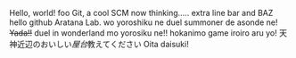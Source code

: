 Hello, world!
foo
Git, a cool SCM
now thinking.....
extra line
bar and BAZ
hello github
Aratana Lab. wo yoroshiku ne
duel summoner de asonde ne!
<del>Yada!!</del>
duel in wonderland mo yorosiku ne!!
hokanimo game iroiro aru yo!
天神近辺のおいしい*屋台*教えてください
Oita daisuki!
